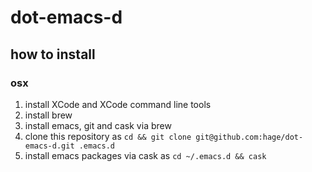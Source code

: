 # dot-emacs-d

## how to install
### osx

1. install XCode and XCode command line tools
2. install brew
3. install emacs, git and cask via brew
4. clone this repository as `cd && git clone git@github.com:hage/dot-emacs-d.git .emacs.d`
5. install emacs packages via cask as `cd ~/.emacs.d && cask`
